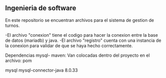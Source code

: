 ## Ingenieria de software

En este repositorio se encuentran archivos para el sistema de gestion de turnos.

-El archivo "conexion" tiene el codigo para hacer la conexion entre la base de datos (mariadb) y java.
-El archivo "registro" cuenta con una instancia de la conexion para validar de que se haya hecho correctamente.


Dependencias mysql- maven:
Van colocadas dentro del proyecto en el archivo: pom
<!-- https://mvnrepository.com/artifact/mysql/mysql-connector-java -->
<dependencies>
  
<dependency>
    <groupId>mysql</groupId>
    <artifactId>mysql-connector-java</artifactId>
    <version>8.0.33</version>
</dependency>
  
</dependencies>

